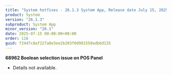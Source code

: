 ```yaml
---
title: "System hotfixes - 26.1.3 System App, Release date July 15, 2025 - Hotfixes"
product: System
version: "26.1.3"
subproduct: System App
minor_version: "26.1"
date: 2025-07-15 00:00:00+00:00
order: 116
guid: f2447c8af227a8e3ee2b203f0d981558adb6d135
---
```


<strong>68962 Boolean selection issue on POS Panel</strong>
<ul><li>Details not available.</li></ul>

